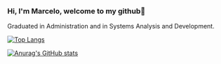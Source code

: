### Hi, I'm Marcelo, welcome to my github👋

Graduated in Administration and in Systems Analysis and Development.

[![Top Langs](https://github-readme-stats.vercel.app/api/top-langs/?username=marcelocezario&exclude_repo=ecommerce-php,arquitetura-software)](https://github.com/marcelocezario/github-readme-stats)


[![Anurag's GitHub stats](https://github-readme-stats.vercel.app/api?username=marcelocezario)](https://github.com/marcelocezario/github-readme-stats)

<!--
**marcelocezario/marcelocezario** is a ✨ _special_ ✨ repository because its `README.md` (this file) appears on your GitHub profile.

Here are some ideas to get you started:

- 🔭 I’m currently working on ...
- 🌱 I’m currently learning ...
- 👯 I’m looking to collaborate on ...
- 🤔 I’m looking for help with ...
- 💬 Ask me about ...
- 📫 How to reach me: ...
- 😄 Pronouns: ...
- ⚡ Fun fact: ...
-->
